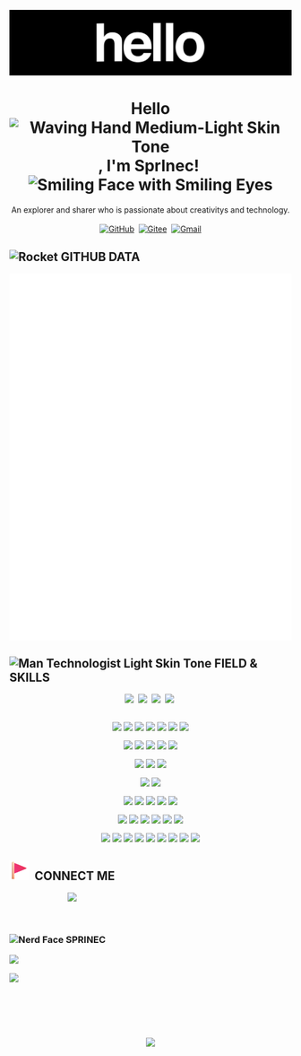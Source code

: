 

![hello](.assets/hello.gif)

<div align="center">
    <h1>Hello<img src="https://raw.githubusercontent.com/Tarikul-Islam-Anik/Animated-Fluent-Emojis/master/Emojis/Hand%20gestures/Waving%20Hand%20Medium-Light%20Skin%20Tone.png" alt="Waving Hand Medium-Light Skin Tone" width="35px" />, I'm SprInec!&nbsp;<img src="https://raw.githubusercontent.com/Tarikul-Islam-Anik/Animated-Fluent-Emojis/master/Emojis/Smilies/Smiling%20Face%20with%20Smiling%20Eyes.png" alt="Smiling Face with Smiling Eyes" width="35px" /></h1>
	An explorer and sharer who is passionate about creativitys and technology.
</div>
<br>

<div align="center">
    <a target="_blank"href="https://github.com/SprInec"><img src="https://img.shields.io/badge/github-%23121011.svg?style=for-the-badge&logo=github&logoColor=white" alt="GitHub"/></a>&nbsp;
    <a target="_blank"href="https://gitee.com/julycub"><img src="https://img.shields.io/badge/Gitee-C71D23?style=for-the-badge&logo=gitee&logoColor=white" alt="Gitee"/></a>&nbsp;
    <a target="_blank"href="mailto:julycubspring@gmail.com"><img src="https://img.shields.io/badge/Gmail-D14836?style=for-the-badge&logo=gmail&logoColor=white" alt="Gmail"/></a>
</div>

## <img src="https://raw.githubusercontent.com/Tarikul-Islam-Anik/Animated-Fluent-Emojis/master/Emojis/Travel%20and%20places/Rocket.png" alt="Rocket" width="35px" />&nbsp;GITHUB DATA

<img align="center" src="/github-metrics.svg" alt="Metrics"/>

## <img src="https://raw.githubusercontent.com/Tarikul-Islam-Anik/Animated-Fluent-Emojis/master/Emojis/People%20with%20professions/Man%20Technologist%20Light%20Skin%20Tone.png" alt="Man Technologist Light Skin Tone" width="40px" />&nbsp;FIELD & SKILLS

<div align="center">
    <img src="https://img.shields.io/badge/Embedded-%2303234B?style=for-the-badge&logo=stmicroelectronics" />&nbsp;
    <img src="https://img.shields.io/badge/Machine_Vision-%235C3EE8?style=for-the-badge&logo=opencv" />&nbsp;
    <img src="https://img.shields.io/badge/AIoT-%23A22846?style=for-the-badge&logo=raspberrypi" />&nbsp;
    <img src="https://img.shields.io/badge/Plane_Interaction-%23FF0000?style=for-the-badge&logo=adobe" />&nbsp;
</div>

<br>

<div align="center">
    <p>
        <img src="https://skillicons.dev/icons?i=c" width="65px" />
        <img src="https://skillicons.dev/icons?i=cpp" width="45px" />
        <img src="https://skillicons.dev/icons?i=python" width="55px" />
        <img src="https://skillicons.dev/icons?i=html" width="55px" />
        <img src="https://skillicons.dev/icons?i=css" width="55px" />
        <img src="https://skillicons.dev/icons?i=javascript" width="50px" />
        <img src="https://skillicons.dev/icons?i=md" width="60px" />
    </p>
    <p>
        <img src="https://skillicons.dev/icons?i=linux" width="65px" />
        <img src="https://skillicons.dev/icons?i=windows" width="50px" />
        <img src="https://skillicons.dev/icons?i=raspberrypi" width="55px" />
        <img src="https://skillicons.dev/icons?i=arduino" width="60px" />
	<img src="https://skillicons.dev/icons?i=git" width="60px" />
    </p>
    <p>
        <img src="https://skillicons.dev/icons?i=flask" width="55px" />
        <img src="https://skillicons.dev/icons?i=nginx" width="50px" />
        <img src="https://skillicons.dev/icons?i=mysql" width="60px" />
    </p>
    <p>
        <img src="https://skillicons.dev/icons?i=pytorch" width="50px" />
        <img src="https://skillicons.dev/icons?i=tensorflow" width="45px" />
    </p>
    <p>
	<img src="https://skillicons.dev/icons?i=github" width="55px" />
        <img src="https://skillicons.dev/icons?i=docker" width="50px" />
        <img src="https://skillicons.dev/icons?i=anaconda" width="55px" />
        <img src="https://skillicons.dev/icons?i=bash" width="55px" />
        <img src="https://skillicons.dev/icons?i=cmake" width="45px" />
    </p>
    <p>
        <img src="https://skillicons.dev/icons?i=ps" width="65px" />
        <img src="https://skillicons.dev/icons?i=ai" width="60px" />
        <img src="https://skillicons.dev/icons?i=pr" width="55px" />
        <img src="https://skillicons.dev/icons?i=blender" width="55px" />
        <img src="https://skillicons.dev/icons?i=obsidian" width="55px" />
        <img src="https://skillicons.dev/icons?i=notion" width="55px" />
    </p>
    <p>
        <img src="https://skillicons.dev/icons?i=vscode" width="65px" />
        <img src="https://skillicons.dev/icons?i=visualstudio" width="50px" />
        <img src="https://skillicons.dev/icons?i=vim" width="55px" />
        <img src="https://skillicons.dev/icons?i=neovim" width="50px" />
	<img src="https://skillicons.dev/icons?i=qt" width="60px" />
        <img src="https://skillicons.dev/icons?i=pycharm" width="55px" />
        <img src="https://skillicons.dev/icons?i=clion" width="50px" />
        <img src="https://skillicons.dev/icons?i=matlab" width="55px" />
        <img src="https://skillicons.dev/icons?i=sublime" width="55px" />
    </p>
</div>

## <img src=".assets/Triangular Flag-1732060779337-3.png" alt="Triangular Flag" width="35px"  />&nbsp; CONNECT ME

<img align="right" src="https://user-images.githubusercontent.com/74038190/212749447-bfb7e725-6987-49d9-ae85-2015e3e7cc41.gif" width="400" />

<br><br><br>

<h3><img src="https://raw.githubusercontent.com/Tarikul-Islam-Anik/Animated-Fluent-Emojis/master/Emojis/Smilies/Nerd%20Face.png" alt="Nerd Face" width="30px" />&nbsp;<strong>SPRINEC</strong></h3>
<p></p><img src="https://img.shields.io/badge/NetEase-SprInec%40163.com-BB3327?style=for-the-badge&link=mailto%3Ajulycubspring%40gmail.com" /></p>
<p></p><img src="https://img.shields.io/badge/GMAIL-julycubspring%40gmail.com-2b4f9e?style=for-the-badge&link=mailto%3Ajulycubspring%40gmail.com" /></p>


<br><br><br><br>

<p align="center">
	<img src="https://visitcount.itsvg.in/api?id=SprInec&label=Profile%20Views&color=1&pretty=true" />
</p>
